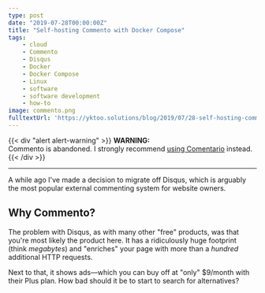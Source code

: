 ```yaml
---
type: post
date: "2019-07-28T00:00:00Z"
title: "Self-hosting Commento with Docker Compose"
tags:
    - cloud
    - Commento
    - Disqus
    - Docker
    - Docker Compose
    - Linux
    - software
    - software development
    - how-to
image: commento.png
fulltextUrl: 'https://yktoo.solutions/blog/2019/07/28-self-hosting-commento-with-docker-compose/'
---
```


{{< div "alert alert-warning" >}}
**WARNING:**\
Commento is abandoned. I strongly recommend [using Comentario](/software/comentario) instead.
{{< /div >}}

---

A while ago I've made a decision to migrate off Disqus, which is arguably the most popular external commenting system for website owners.

## Why Commento?

The problem with Disqus, as with many other "free" products, was that you're most likely the product here. It has a ridiculously huge footprint (think *megabytes*) and "enriches" your page with more than a *hundred* additional HTTP requests.

Next to that, it shows ads—which you can buy off at "only" $9/month with their Plus plan. How bad should it be to start to search for alternatives?

